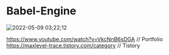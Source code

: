 # Babel-Engine

![2022-05-09 03;22;12](https://user-images.githubusercontent.com/67337620/167309959-a60b71b3-ec33-4424-b0fe-c020545186a1.gif)

https://www.youtube.com/watch?v=VkcNnB6sDGA // Portfolio
https://maxlevel-trace.tistory.com/category // Tistory
